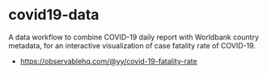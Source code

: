 # covid19-data

A data workflow to combine COVID-19 daily report with Worldbank country metadata, 
for an interactive visualization of case fatality rate of COVID-19.

- https://observablehq.com/@yy/covid-19-fatality-rate
